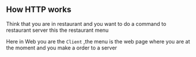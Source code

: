 ## How HTTP works


Think that you are in restaurant and you want to do a command to restaurant server this the restaurant menu

Here in Web you are the `Client` ,the menu is the web page where you are at the moment and you make a order to a server



